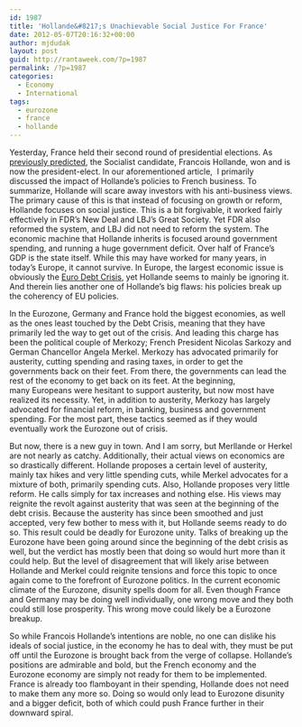 ```yaml
---
id: 1987
title: 'Hollande&#8217;s Unachievable Social Justice For France'
date: 2012-05-07T20:16:32+00:00
author: mjdudak
layout: post
guid: http://rantaweek.com/?p=1987
permalink: /?p=1987
categories:
  - Economy
  - International
tags:
  - eurozone
  - france
  - hollande
---
```

Yesterday, France held their second round of presidential elections. As [previously predicted](http://rantaweek.com/cutting-the-crust-leading-to-the-french-presidential-runoff-april-22-2012/ "Cutting the Crust: Leading to the French Presidential Runoff- April 22, 2012"), the Socialist candidate, Francois Hollande, won and is now the president-elect. In our aforementioned article,  I primarily discussed the impact of Hollande&#8217;s policies to French business. To summarize, Hollande will scare away investors with his anti-business views. The primary cause of this is that instead of focusing on growth or reform, Hollande focuses on social justice. This is a bit forgivable, it worked fairly effectively in FDR&#8217;s New Deal and LBJ&#8217;s Great Society. Yet FDR also reformed the system, and LBJ did not need to reform the system. The economic machine that Hollande inherits is focused around government spending, and running a huge government deficit. Over half of France&#8217;s GDP is the state itself. While this may have worked for many years, in today&#8217;s Europe, it cannot survive. In Europe, the largest economic issue is obviously the [Euro Debt Crisis](http://rantaweek.com/eurozone-debt-crisis-2012/ "Eurozone Debt Crisis – April 18, 2012"), yet Hollande seems to mainly be ignoring it. And therein lies another one of Hollande&#8217;s big flaws: his policies break up the coherency of EU policies.

In the Eurozone, Germany and France hold the biggest economies, as well as the ones least touched by the Debt Crisis, meaning that they have primarily led the way to get out of the crisis. And leading this charge has been the political couple of Merkozy; French President Nicolas Sarkozy and German Chancellor Angela Merkel. Merkozy has advocated primarily for austerity, cutting spending and rasing taxes, in order to get the governments back on their feet. From there, the governments can lead the rest of the economy to get back on its feet. At the beginning, many Europeans were hesitant to support austerity, but now most have realized its necessity. Yet, in addition to austerity, Merkozy has largely advocated for financial reform, in banking, business and government spending. For the most part, these tactics seemed as if they would eventually work the Eurozone out of crisis.

But now, there is a new guy in town. And I am sorry, but Merllande or Herkel are not nearly as catchy. Additionally, their actual views on economics are so drastically different. Hollande proposes a certain level of austerity, mainly tax hikes and very little spending cuts, while Merkel advocates for a mixture of both, primarily spending cuts. Also, Hollande proposes very little reform. He calls simply for tax increases and nothing else. His views may reignite the revolt against austerity that was seen at the beginning of the debt crisis. Because the austerity has since been smoothed and just accepted, very few bother to mess with it, but Hollande seems ready to do so. This result could be deadly for Eurozone unity. Talks of breaking up the Eurozone have been going around since the beginning of the debt crisis as well, but the verdict has mostly been that doing so would hurt more than it could help. But the level of disagreement that will likely arise between Hollande and Merkel could reignite tensions and force this topic to once again come to the forefront of Eurozone politics. In the current economic climate of the Eurozone, disunity spells doom for all. Even though France and Germany may be doing well individually, one wrong move and they both could still lose prosperity. This wrong move could likely be a Eurozone breakup.

So while Francois Hollande&#8217;s intentions are noble, no one can dislike his ideals of social justice, in the economy he has to deal with, they must be put off until the Eurozone is brought back from the verge of collapse. Hollande&#8217;s positions are admirable and bold, but the French economy and the Eurozone economy are simply not ready for them to be implemented. France is already too flamboyant in their spending, Hollande does not need to make them any more so. Doing so would only lead to Eurozone disunity and a bigger deficit, both of which could push France further in their downward spiral.